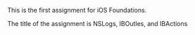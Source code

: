 This is the first assignment for iOS Foundations.

The title of the assignment is NSLogs, IBOutles, and IBActions
